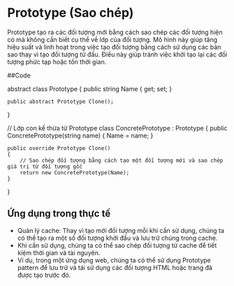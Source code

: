 # Prototype (Sao chép)

Prototype tạo ra các đối tượng mới bằng cách sao chép các đối tượng hiện có mà không cần biết cụ thể về lớp của đối tượng. 
Mô hình này giúp tăng hiệu suất và linh hoạt trong việc tạo đối tượng bằng cách sử dụng các bản sao thay vì tạo đối tượng từ đầu. 
Điều này giúp tránh việc khởi tạo lại các đối tượng phức tạp hoặc tốn thời gian.

##Code

abstract class Prototype
{
    public string Name { get; set; }

    public abstract Prototype Clone();
}

// Lớp con kế thừa từ Prototype
class ConcretePrototype : Prototype
{
    public ConcretePrototype(string name)
    {
        Name = name;
    }

    public override Prototype Clone()
    {
        // Sao chép đối tượng bằng cách tạo một đối tượng mới và sao chép giá trị từ đối tượng gốc
        return new ConcretePrototype(Name);
    }
}

## Ứng dụng trong thực tế

- Quản lý cache: Thay vì tạo mới đối tượng mỗi khi cần sử dụng, chúng ta có thể tạo ra một số đối tượng khởi đầu và lưu trữ chúng trong cache. 
- Khi cần sử dụng, chúng ta có thể sao chép đối tượng từ cache để tiết kiệm thời gian và tài nguyên. 
- Ví dụ, trong một ứng dụng web, chúng ta có thể sử dụng Prototype pattern để lưu trữ và tái sử dụng các đối tượng HTML hoặc trang đã được tạo trước đó.